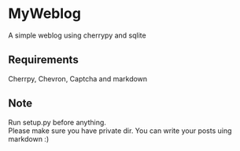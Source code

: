 # MyWeblog

A simple weblog using cherrypy and sqlite

## Requirements
Cherrpy, Chevron, Captcha and markdown

## Note
Run setup.py before anything.  
Please make sure you have private dir.
You can write your posts uing markdown :)